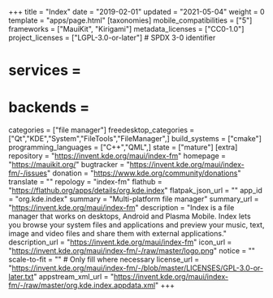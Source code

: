 +++
title = "Index"
date = "2019-02-01"
updated = "2021-05-04"
weight = 0
template = "apps/page.html"
[taxonomies]
mobile_compatibilities = ["5"]
frameworks = ["MauiKit", "Kirigami"]
metadata_licenses = ["CC0-1.0"]
project_licenses = ["LGPL-3.0-or-later"] # SPDX 3-0 identifier
# services = 
# backends = 
categories = ["file manager"]
freedesktop_categories = ["Qt","KDE","System","FileTools","FileManager",]
build_systems = ["cmake"]
programming_languages = ["C++","QML",]
state = ["mature"]
[extra]
repository = "https://invent.kde.org/maui/index-fm"
homepage = "https://mauikit.org/"
bugtracker = "https://invent.kde.org/maui/index-fm/-/issues"
donation = "https://www.kde.org/community/donations"
translate = ""
repology = "index-fm"
flathub = "https://flathub.org/apps/details/org.kde.index"
flatpak_json_url = ""
app_id = "org.kde.index"
summary = "Multi-platform file manager"
summary_url = "https://invent.kde.org/maui/index-fm"
description = "Index is a file manager that works on desktops, Android and Plasma Mobile. Index lets you browse your system files and applications and preview your music, text, image and video files and share them with external applications."
description_url = "https://invent.kde.org/maui/index-fm"
icon_url = "https://invent.kde.org/maui/index-fm/-/raw/master/logo.png" 
notice = ""
scale-to-fit = "" # Only fill where necessary
license_url = "https://invent.kde.org/maui/index-fm/-/blob/master/LICENSES/GPL-3.0-or-later.txt"
appstream_xml_url = "https://invent.kde.org/maui/index-fm/-/raw/master/org.kde.index.appdata.xml"
+++
